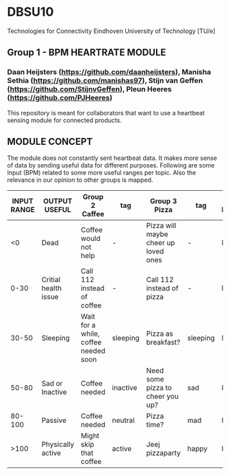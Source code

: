# DBSU10
Technologies for Connectivity 
Eindhoven University of Technology [TU/e]

## Group 1 - BPM HEARTRATE MODULE
### Daan Heijsters (https://github.com/daanheijsters), Manisha Sethia (https://github.com/manishas97), Stijn van Geffen (https://github.com/StijnvGeffen), Pleun Heeres (https://github.com/PJHeeres)
This repository is meant for collaborators that want to use a heartbeat sensing module for connected products.

## MODULE CONCEPT
The module does not constantly sent heartbeat data. It makes more sense of data by sending useful data for different purposes. 
Following are some Input (BPM) related to some more useful ranges per topic. Also the relevance in our opinion to other groups is mapped.

|INPUT RANGE|OUTPUT USEFUL|Group 2 Caffee|tag|Group 3 Pizza|tag|Group 5 Bodytemp|tag| Group 7 Clock|tag| Other Groups | tag|
|------| ------|------ | ------|------|------|------|------|-------|------ | ------|------|
|<0    | Dead  | Coffee would not help  | - |Pizza will maybe cheer up loved ones| - | Heartrate  |...bpm | Dead, might schedule funeral| Heartrate |...bpm |
|0-30  | Critial health issue  | Call 112 instead of coffee  |- | Call 112 instead of pizza  | - | Heartrate |...bpm | Critial health issue   | Heartrate |...bpm  |
|30-50 | Sleeping  | Wait for a while, coffee needed soon   | sleeping  |Pizza as breakfast? | sleeping  |Heartrate  |...bpm | Sleeping | sleeping  |Heartrate  |...bpm  | 
|50-80 | Sad or Inactive   | Coffee needed | inactive   | Need some pizza to cheer you up?   | sad   |Heartrate   |...bpm | Passive  | passive   |  Heartrate |...bpm |
|80-100| Passive  | Coffee needed  | neutral |  Pizza time? | mad |Heartrate |...bpm | No Activity | no activity |Heartrate  |...bpm |          
|>100  | Physically active | Might skip that coffee | active   |Jeej pizzaparty  | happy |Heartrate |...bpm | Activity | activity|Heartrate |...bpm   |
